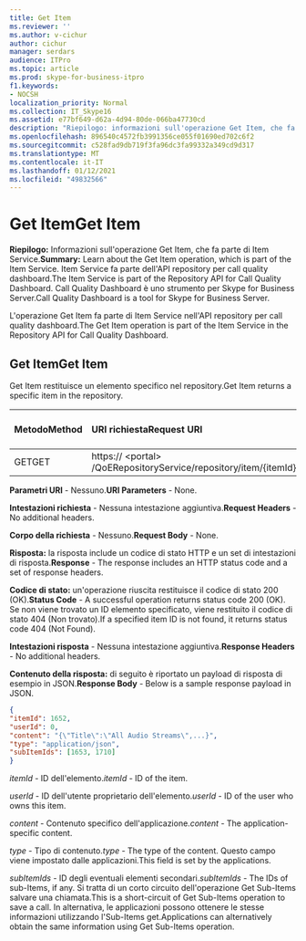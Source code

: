 ```yaml
---
title: Get Item
ms.reviewer: ''
ms.author: v-cichur
author: cichur
manager: serdars
audience: ITPro
ms.topic: article
ms.prod: skype-for-business-itpro
f1.keywords:
- NOCSH
localization_priority: Normal
ms.collection: IT_Skype16
ms.assetid: e77bf649-d62a-4d94-80de-066ba47730cd
description: "Riepilogo: informazioni sull'operazione Get Item, che fa parte di Item Service. Item Service fa parte dell'API repository per call quality dashboard. Call Quality Dashboard è uno strumento per Skype for Business Server."
ms.openlocfilehash: 896540c4572fb3991356ce055f01690ed702c6f2
ms.sourcegitcommit: c528fad9db719f3fa96dc3fa99332a349cd9d317
ms.translationtype: MT
ms.contentlocale: it-IT
ms.lasthandoff: 01/12/2021
ms.locfileid: "49832566"
---
```

# <a name="get-item"></a><span data-ttu-id="d2c8d-105">Get Item</span><span class="sxs-lookup"><span data-stu-id="d2c8d-105">Get Item</span></span>
 
<span data-ttu-id="d2c8d-106">**Riepilogo:** Informazioni sull'operazione Get Item, che fa parte di Item Service.</span><span class="sxs-lookup"><span data-stu-id="d2c8d-106">**Summary:** Learn about the Get Item operation, which is part of the Item Service.</span></span> <span data-ttu-id="d2c8d-107">Item Service fa parte dell'API repository per call quality dashboard.</span><span class="sxs-lookup"><span data-stu-id="d2c8d-107">The Item Service is part of the Repository API for Call Quality Dashboard.</span></span> <span data-ttu-id="d2c8d-108">Call Quality Dashboard è uno strumento per Skype for Business Server.</span><span class="sxs-lookup"><span data-stu-id="d2c8d-108">Call Quality Dashboard is a tool for Skype for Business Server.</span></span>
  
<span data-ttu-id="d2c8d-109">L'operazione Get Item fa parte di Item Service nell'API repository per call quality dashboard.</span><span class="sxs-lookup"><span data-stu-id="d2c8d-109">The Get Item operation is part of the Item Service in the Repository API for Call Quality Dashboard.</span></span>
  
## <a name="get-item"></a><span data-ttu-id="d2c8d-110">Get Item</span><span class="sxs-lookup"><span data-stu-id="d2c8d-110">Get Item</span></span>

<span data-ttu-id="d2c8d-111">Get Item restituisce un elemento specifico nel repository.</span><span class="sxs-lookup"><span data-stu-id="d2c8d-111">Get Item returns a specific item in the repository.</span></span>
  
|<span data-ttu-id="d2c8d-112">**Metodo**</span><span class="sxs-lookup"><span data-stu-id="d2c8d-112">**Method**</span></span>|<span data-ttu-id="d2c8d-113">**URI richiesta**</span><span class="sxs-lookup"><span data-stu-id="d2c8d-113">**Request URI**</span></span>|<span data-ttu-id="d2c8d-114">**Versione HTTP**</span><span class="sxs-lookup"><span data-stu-id="d2c8d-114">**HTTP Version**</span></span>|
|:-----|:-----|:-----|
|<span data-ttu-id="d2c8d-115">GET</span><span class="sxs-lookup"><span data-stu-id="d2c8d-115">GET</span></span>  <br/> |<span data-ttu-id="d2c8d-116">https:// \<portal\> /QoERepositoryService/repository/item/{itemId}</span><span class="sxs-lookup"><span data-stu-id="d2c8d-116">https://\<portal\>/QoERepositoryService/repository/item/{itemId}</span></span>  <br/> |<span data-ttu-id="d2c8d-117">HTTP/1.1</span><span class="sxs-lookup"><span data-stu-id="d2c8d-117">HTTP/1.1</span></span>  <br/> |
   
 <span data-ttu-id="d2c8d-118">**Parametri URI** - Nessuno.</span><span class="sxs-lookup"><span data-stu-id="d2c8d-118">**URI Parameters** - None.</span></span>
  
 <span data-ttu-id="d2c8d-119">**Intestazioni richiesta** - Nessuna intestazione aggiuntiva.</span><span class="sxs-lookup"><span data-stu-id="d2c8d-119">**Request Headers** - No additional headers.</span></span>
  
 <span data-ttu-id="d2c8d-120">**Corpo della richiesta** - Nessuno.</span><span class="sxs-lookup"><span data-stu-id="d2c8d-120">**Request Body** - None.</span></span>
  
 <span data-ttu-id="d2c8d-121">**Risposta:** la risposta include un codice di stato HTTP e un set di intestazioni di risposta.</span><span class="sxs-lookup"><span data-stu-id="d2c8d-121">**Response** - The response includes an HTTP status code and a set of response headers.</span></span>
  
 <span data-ttu-id="d2c8d-122">**Codice di stato:** un'operazione riuscita restituisce il codice di stato 200 (OK).</span><span class="sxs-lookup"><span data-stu-id="d2c8d-122">**Status Code** - A successful operation returns status code 200 (OK).</span></span> <span data-ttu-id="d2c8d-123">Se non viene trovato un ID elemento specificato, viene restituito il codice di stato 404 (Non trovato).</span><span class="sxs-lookup"><span data-stu-id="d2c8d-123">If a specified item ID is not found, it returns status code 404 (Not Found).</span></span>
  
 <span data-ttu-id="d2c8d-124">**Intestazioni risposta** - Nessuna intestazione aggiuntiva.</span><span class="sxs-lookup"><span data-stu-id="d2c8d-124">**Response Headers** - No additional headers.</span></span>
  
 <span data-ttu-id="d2c8d-125">**Contenuto della risposta:** di seguito è riportato un payload di risposta di esempio in JSON.</span><span class="sxs-lookup"><span data-stu-id="d2c8d-125">**Response Body** - Below is a sample response payload in JSON.</span></span>
  
```json
{
"itemId": 1652,
"userId": 0,
"content": "{\"Title\":\"All Audio Streams\",...}",
"type": "application/json",
"subItemIds": [1653, 1710]
}
```

 <span data-ttu-id="d2c8d-126">*itemId*  - ID dell'elemento.</span><span class="sxs-lookup"><span data-stu-id="d2c8d-126">*itemId*  - ID of the item.</span></span>
  
 <span data-ttu-id="d2c8d-127">*userId*  - ID dell'utente proprietario dell'elemento.</span><span class="sxs-lookup"><span data-stu-id="d2c8d-127">*userId*  - ID of the user who owns this item.</span></span>
  
 <span data-ttu-id="d2c8d-128">*content*  - Contenuto specifico dell'applicazione.</span><span class="sxs-lookup"><span data-stu-id="d2c8d-128">*content*  - The application-specific content.</span></span>
  
 <span data-ttu-id="d2c8d-129">*type*  - Tipo di contenuto.</span><span class="sxs-lookup"><span data-stu-id="d2c8d-129">*type*  - The type of the content.</span></span> <span data-ttu-id="d2c8d-130">Questo campo viene impostato dalle applicazioni.</span><span class="sxs-lookup"><span data-stu-id="d2c8d-130">This field is set by the applications.</span></span>
  
 <span data-ttu-id="d2c8d-131">*subItemIds*  - ID degli eventuali elementi secondari.</span><span class="sxs-lookup"><span data-stu-id="d2c8d-131">*subItemIds*  - The IDs of sub-Items, if any.</span></span> <span data-ttu-id="d2c8d-132">Si tratta di un corto circuito dell'operazione Get Sub-Items salvare una chiamata.</span><span class="sxs-lookup"><span data-stu-id="d2c8d-132">This is a short-circuit of Get Sub-Items operation to save a call.</span></span> <span data-ttu-id="d2c8d-133">In alternativa, le applicazioni possono ottenere le stesse informazioni utilizzando l'Sub-Items get.</span><span class="sxs-lookup"><span data-stu-id="d2c8d-133">Applications can alternatively obtain the same information using Get Sub-Items operation.</span></span>
  

